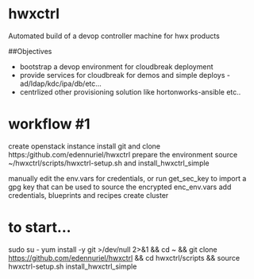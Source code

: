 # hwxctrl
Automated build of a devop controller machine for hwx products

##Objectives
- bootstrap a devop environment for cloudbreak deployment
- provide services for cloudbreak for demos and simple deploys - ad/ldap/kdc/ipa/db/etc... 
- centrlized other provisioning solution like hortonworks-ansible etc..

# workflow #1
create openstack instance
install git and clone https:/github.com/edennuriel/hwxctrl
prepare the environment source ~/hwxctrl/scripts/hwxctrl-setup.sh and install_hwxctrl_simple

manually edit the env.vars for credentials, or run get_sec_key to import a gpg key that can be used to source the encrypted enc_env.vars
add credentials, blueprints and recipes
create cluster


# to start...
sudo su -
yum install -y git >/dev/null 2>&1 && cd ~ && git clone https://github.com/edennuriel/hwxctrl && cd hwxctrl/scripts && source hwxctrl-setup.sh
install_hwxctrl_simple


